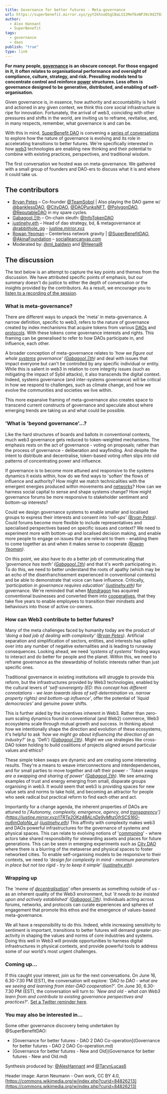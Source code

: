 ```yaml
---
title: Governance for better futures - Meta-governance
url: https://superbenefit.mirror.xyz/yyY2khsoDSgCBaLSIJMeT6xNPJ0c9d2T83rYyt6UfX8
author:
  - Alex Hannant
  - SuperBenefit
tags:
  - governance
  - daos
publish: "true"
type: link
---
```


**For many people, [governance](/tags/governance.md) is an obscure concept. For those engaged in it, it often relates to organisational performance and oversight of compliance, culture, strategy, and risk. Prevailing models tend to concentrate control and reinforce [power](/tags/power.md) structures. Less often is governance designed to be generative, distributed, and enabling of self-organisation.**

Given governance is, in essence, how authority and accountability is held and actioned in any given context, we think this core social infrastructure is ripe for innovation. Fortunately, the arrival of web3, coinciding with other pressures and shifts in the world, are inviting us to reframe, revitalise, and, in many respects, remember, what governance is and can be.

With this in mind, [SuperBenefit DAO](https://www.superbenefit.org/) is convening a [series of conversations](https://superbenefit.mirror.xyz/Bcsl19CZ67amLJY_bee5dUy0DEboZykuMQqw58wGlGI) to explore how the nature of governance is evolving and its role in accelerating transitions to better futures. We're specifically interested in how [web3](/tags/blockchain.md) technologies are enabling new thinking and their potential to combine with existing practices, perspectives, and traditional wisdom.

The first conversation we hosted was on meta-governance. We gathered with a small group of founders and DAO-ers to discuss what it is and where it could take us.

## The contributors

- [Bryan Petes](https://twitter.com/BryanPetes) – Co-founder [@TeamSobol](https://twitter.com/TeamSobol) | Also playing the DAO game w/ [@banklessDAO](https://twitter.com/banklessDAO), [@CityDAO](https://twitter.com/CityDAO), [@DAOPunksNFT](https://twitter.com/DAOPunksNFT), [@PolygonDAO](https://twitter.com/PolygonDAO), [@ReputableDAO](https://twitter.com/ReputableDAO) in my spare cycles.
- [Gabagool.Ξth](https://twitter.com/gabagooldoteth) – On-chain sleuth: [@InfoTokenDAO](https://twitter.com/InfoTokenDAO)
- [justinehy.eth](https://twitter.com/lalalavendr) – Head of dao strategy, bd, & metagovernance at [@rabbithole_gg](https://twitter.com/rabbithole_gg) - [justine.mirror.xyz](https://t.co/8jcuIPBPEj)
- [Rowan Yeoman](https://twitter.com/yeoro) – Centerless network gravity | [@SuperBenefitDAO](https://twitter.com/SuperBenefitDAO), [@AkinaFoundation](https://twitter.com/AkinaFoundation) – [socialleancanvas.com](https://t.co/JNON2dLI2L)
- Moderated by: [@ml_baldwin](https://twitter.com/ml_baldwin) and [@HeenalR](https://twitter.com/HeenalR)

## The discussion

The text below is an attempt to capture the key points and themes from the discussion. We have attributed specific points of emphasis, but our summary doesn't do justice to either the depth of conversation or the insights provided by the contributors. As a result, we encourage you to [listen to a recording of the session](https://twitter.com/i/spaces/1rmGPgQyzOjKN).

### What is meta-governance?

There are different ways to unpack the 'meta' in meta-governance. A narrow definition, specific to web3, refers to the nature of governance created by index mechanisms that acquire tokens from various [DAOs](/tags/daos.md) and [protocols](/tags/protocols.md). With these tokens come governance interests and rights. This framing can be generalised to refer to how DAOs participate in, and influence, each other.

A broader conception of meta-governance relates to _'how we figure out whole [systems](/tags/systems.md) governance'_ _([Gabagool.Ξth](https://twitter.com/gabagooldoteth))_ and deal with issues that impact everyone but can't be controlled by any specific individual or entity. While this is salient in web3 in relation to core integrity issues (such as mitigating the impact of Sybil attacks), it also transcends the digital context. Indeed, systems governance (and inter-systems governance) will be critical in how we respond to challenges, such as climate change, and how we evolve the communities and societies we live within.

This more expansive framing of meta-governance also creates space to transcend current constructs of governance and speculate about where emerging trends are taking us and what could be possible.

### 'What is 'beyond governance'...?

Like the hard structures of boards and ballots in conventional contexts, much web3 governance gets reduced to token-weighted mechanisms. The emphasis rests on the act of governance - voting on proposals; rather than the process of governance - deliberation and wayfinding. And despite the intent to distribute and decentralise, token-based voting often slips into old patterns of concentrating power and influence.

If governance is to become more attuned and responsive to the systems dynamics it exists within, how do we find ways to 'soften' the flows of influence and authority? How might we match technicalities with the emergent energies produced within movements and [networks](/tags/networks.md)? How can we harness social capital to sense and shape systems change? How might governance forums be more responsive to stakeholder sentiment and bottom-up interests?

Could we design governance systems to enable smaller and localised groups to express their interests and consent into _'roll-ups' ([Bryan Petes](https://twitter.com/BryanPetes))_. Could forums become more flexible to include representatives and specialised perspectives based on specific issues and context? We need to experiment more with bottom-up and localised decision making, and enable more people to engage on issues that are relevant to them - enabling them to come together as and when it makes sense to cooperate _([Rowan Yeoman](https://twitter.com/yeoro))_.

On this point, we also have to do a better job of communicating that _'governance has teeth' ([Gabagool.Ξth](https://twitter.com/gabagooldoteth))_ and that it's worth participating in. To do this, we need to better understand the roots of apathy (which may be an echo of the disenfranchisement experienced in conventional contexts) and be able to demonstrate that voice can have influence. Critically, _'participation in governance requires education'_ _([justinehy.eth](https://twitter.com/lalalavendr))_ for governance. We're reminded that when [Mondragon](https://www.mondragon-corporation.com/en/) has acquired conventional businesses and converted them into [cooperatives](/tags/cooperatives.md), that they take five years to enable employees to transition their mindsets and behaviours into those of active co-owners.

### How can Web3 contribute to better futures?

Many of the meta challenges faced by humanity today are the product of _'doing a bad job of dealing with complexity' ([Bryan Petes](https://twitter.com/BryanPetes))_. Artificial separation and simplification of sectors, entities, and interests has spilled over into any number of negative externalities and is leading to runaway consequences. Looking ahead, we need _'systems of systems'_ finding ways to interact and do better for people and the planet. Within this, we need to reframe governance as the stewardship of holistic interests rather than just specific ones.

Traditional governance in existing institutions will struggle to provide this reform, but the infrastructures provided by Web3 technologies, enabled by the cultural levers of _'self-sovereignty (ED: this concept has different connotations - we lean towards ideas of self-determination vs. narrow property rights) and bottom-up influence'_, offer the potential of _'liquid democracies'_ and genuine power shifts.

This is further aided by the incentives inherent in Web3. Rather than zero-sum scaling dynamics found in conventional (and Web2) commerce, Web3 ecosystems scale through mutual growth and success. In thinking about how we intentionally shape the direction and evolution of these ecosystems, it's helpful to ask _'how we might go about influencing the direction of an industry?'_ (e.g. 'Defi') _([Gabagool.Ξth](https://twitter.com/gabagooldoteth))_. Might we use strategies like cross-DAO token holding to build coalitions of projects aligned around particular values and ethics?

These simple token swaps are dynamic and are creating some interesting results. They're a means to weave interconnections and interdependencies, and for small parties to move together and raft their power - '_Token swaps are a swapping and sharing of power' ([Gabagool.Ξth](https://twitter.com/gabagooldoteth))_. We see amazing examples of trust and energy emerging from small, disparate groups organising in web3. It would seem that web3 is providing spaces for new value sets and norms to take hold, and becoming an attractor for people who seek radical but practical reform to find each other and act.

Importantly for a change agenda, the inherent properties of DAOs are attuned to _['Autonomy, complexity, emergence, agency, and [transparency](/tags/transparency.md)'](https://justine.mirror.xyz/ITRTe2OKz4BALnDe9vMhzGfrSCS16G-nu6mOaIoNx_o)_ _([justinehy.eth](https://twitter.com/lalalavendr))_ This affinity with complexity makes web3 and DAOs powerful infrastructures for the governance of systems and physical spaces. This can relate to evolving notions of '[commoning](https://books.google.com.au/books/about/Sacred_Civics.html?id=VA7UzgEACAAJ&redir_esc=y)' - where actors take shared responsibility for stewarding assets and places for future generations. This can be seen in emerging experiments such as [City DAO](https://www.citydao.io/) where there is a blurring of the metaverse and physical spaces to foster networked cities. To enable self-organising models to be responsive to their contexts, we need to _'design for complexity in mind - minimum parameters in place but not too rigid - try to keep it simple' ([justinehy.eth](https://twitter.com/lalalavendr))._

### Wrapping up

The _'meme of [decentralisation](/tags/decentralization.md)'_ often presents as something outside of us - as an inherent quality of the Web3 environment, but _'it needs to be insisted upon and actively established' ([Gabagool.Ξth](https://twitter.com/gabagooldoteth))_. Individuals acting across forums, networks, and protocols can curate experiences and spheres of engagement that promote this ethos and the emergence of values-based meta-governance.

We all have a responsibility to do this. Indeed, while increasing sensitivity to sentiment is important, transitions to better futures will demand greater pro-activity in shaping the values and norms of core industries and systems. Doing this well in Web3 will provide opportunities to harness digital infrastructures in physical contexts, and provide powerful tools to address some of our world's most urgent challenges.

### Coming up…

If this caught your interest, join us for the next conversations. On June 16, 6.30-7.30 PM (EST), the conversation will explore: _'DAO to DAO - what are we seeing and learning from inter-DAO cooperation?'_. On June 30, 6.30-7.30 PM (EST), the conversation will turn to: _'New and old - what can Web3 learn from and contribute to existing governance perspectives and practices?'_. [Set a Twitter reminder here](https://twitter.com/i/spaces/1PlJQaVzbNaJE).

### You may also be interested in…

Some other governance discovery being undertaken by @SuperBenefitDAO:

- [Governance for better futures - DAO 2 DAO Co-operation](Governance for better futures - DAO 2 DAO Co-operation.md)
- [Governance for better futures - New and Old](Governance for better futures - New and Old.md)

Synthesis produced by: [@AlexHannant](https://twitter.com/AlexHannant) and [@TarynLucas6](https://twitter.com/TarynLucas6)

Header image: Aaron Neumann - Own work, CC BY 4.0, [https://commons.wikimedia.org/w/index.php?curid=84826213](https://commons.wikimedia.org/w/index.php?curid=84826213)